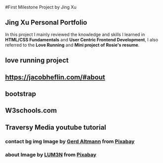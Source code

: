 
#First Milestone Project by Jing Xu
## Jing Xu Personal Portfolio
In this project I mainly reviewed the knowledge and skills I learned in **HTML/CSS Fundamentals** and **User Centric Frontend Development**, I also referred to the **Love Running** and **Mini project of Rosie's resume**.


## love running project
## https://jacobheflin.com/#about
## bootstrap
## W3schools.com
## Traversy Media youtube tutorial



### contact bg img Image by <a href="https://pixabay.com/users/geralt-9301/?utm_source=link-attribution&amp;utm_medium=referral&amp;utm_campaign=image&amp;utm_content=2944064">Gerd Altmann</a> from <a href="https://pixabay.com/?utm_source=link-attribution&amp;utm_medium=referral&amp;utm_campaign=image&amp;utm_content=2944064">Pixabay</a>



### about Image by <a href="https://pixabay.com/users/LUM3N-1066559/?utm_source=link-attribution&amp;utm_medium=referral&amp;utm_campaign=image&amp;utm_content=1949192">LUM3N</a> from <a href="https://pixabay.com/?utm_source=link-attribution&amp;utm_medium=referral&amp;utm_campaign=image&amp;utm_content=1949192">Pixabay</a>

